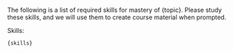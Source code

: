 The following is a list of required skills for mastery of {topic}. Please study these skills, and we will use them to create course material when prompted. 

Skills:
```markdown
{skills}
```